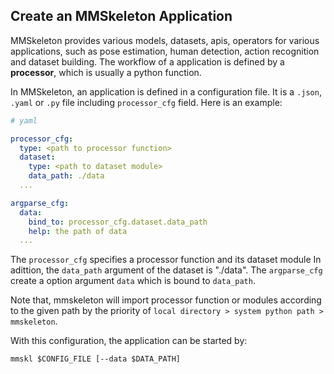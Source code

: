 ## Create an MMSkeleton Application

MMSkeleton provides various models, datasets, apis, operators for various applications,
such as pose estimation, human detection, action recognition and dataset building.
The workflow of a application is defined by a **processor**, which is usually a python function.

In MMSkeleton, an application is defined in a configuration file.
It is a `.json`, `.yaml` or `.py` file including `processor_cfg` field. 
Here is an example:

```yaml
# yaml

processor_cfg:
  type: <path to processor function>
  dataset:
    type: <path to dataset module>
    data_path: ./data
  ...

argparse_cfg:
  data:
    bind_to: processor_cfg.dataset.data_path
    help: the path of data
  ...
```

The `processor_cfg` specifies a processor function and its dataset module
In adittion, the `data_path` argument of the dataset is "./data".
The `argparse_cfg` create a option argument `data` which is bound to `data_path`.

Note that, mmskeleton will import processor function or modules according to the given path by the priority of `local directory > system python path > mmskeleton`.



With this configuration, the application can be started by:
```shell
mmskl $CONFIG_FILE [--data $DATA_PATH]
```





